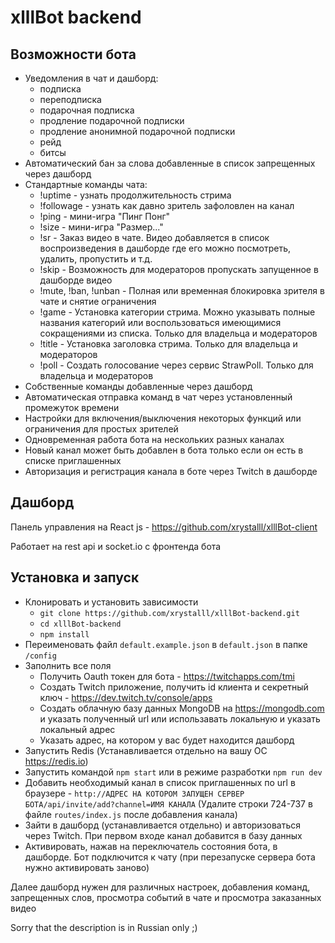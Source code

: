 # xlllBot backend

## Возможности бота
- Уведомления в чат и дашборд:
  - подписка
  - переподписка
  - подарочная подписка
  - продление подарочной подписки
  - продление анонимной подарочной подписки
  - рейд
  - битсы
- Автоматический бан за слова добавленные в список запрещенных через дашборд
- Стандартные команды чата:
  - !uptime - узнать продолжительность стрима
  - !followage - узнать как давно зритель зафоловлен на канал
  - !ping - мини-игра "Пинг Понг"
  - !size - мини-игра "Размер..."
  - !sr - Заказ видео в чате. Видео добавляется в список воспроизведения в дашборде где его можно посмотреть, удалить, пропустить и т.д.
  - !skip - Возможность для модераторов пропускать запущенное в дашборде видео
  - !mute, !ban, !unban - Полная или временная блокировка зрителя в чате и снятие ограничения
  - !game - Установка категории стрима. Можно указывать полные названия категорий или воспользоваться имеющимися сокращениями из списка. Только для владельца и модераторов
  - !title - Установка заголовка стрима. Только для владельца и модераторов
  - !poll - Создать голосование через сервис StrawPoll. Только для владельца и модераторов
- Собственные команды добавленные через дашборд
- Автоматическая отправка команд в чат через установленный промежуток времени
- Настройки для включения/выключения некоторых функций или ограничения для простых зрителей
- Одновременная работа бота на нескольких разных каналах
- Новый канал может быть добавлен в бота только если он есть в списке приглашенных
- Авторизация и регистрация канала в боте через Twitch в дашборде

## Дашборд
Панель управления на React js - https://github.com/xrystalll/xlllBot-client

Работает на rest api и socket.io с фронтенда бота

## Установка и запуск
- Клонировать и установить зависимости
  - `git clone https://github.com/xrystalll/xlllBot-backend.git`
  - `cd xlllBot-backend`
  - `npm install`
- Переименовать файл `default.example.json` в `default.json` в папке `/config`
- Заполнить все поля
  - Получить Oauth токен для бота - https://twitchapps.com/tmi
  - Создать Twitch приложение, получить id клиента и секретный ключ - https://dev.twitch.tv/console/apps
  - Создать облачную базу данных MongoDB на https://mongodb.com и указать полученный url или использавать локальную и указать локальный адрес
  - Указать адрес, на котором у вас будет находится дашборд
- Запустить Redis (Устанавливается отдельно на вашу ОС https://redis.io)
- Запустить командой `npm start` или в режиме разработки `npm run dev`
- Добавить необходимый канал в список приглашенных по url в браузере - `http://АДРЕС НА КОТОРОМ ЗАПУЩЕН СЕРВЕР БОТА/api/invite/add?channel=ИМЯ КАНАЛА` (Удалите строки 724-737 в файле `routes/index.js` после добавления канала)
- Зайти в дашборд (устанавливается отдельно) и авторизоваться через Twitch. При первом входе канал добавится в базу данных
- Активировать, нажав на переключатель состояния бота, в дашборде. Бот подключится к чату (при перезапуске сервера бота нужно активировать заново)

Далее дашборд нужен для различных настроек, добавления команд, запрещенных слов, просмотра событий в чате и просмотра заказанных видео

Sorry that the description is in Russian only ;)
